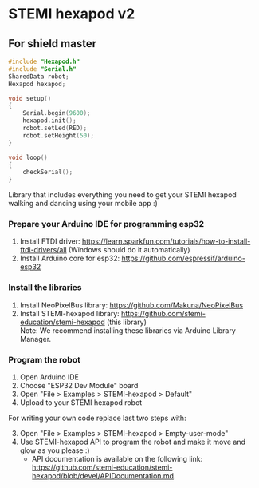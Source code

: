 # STEMI hexapod v2 #

## For shield master
```cpp
#include "Hexapod.h"
#include "Serial.h"
SharedData robot;
Hexapod hexapod;

void setup()
{
	Serial.begin(9600);
	hexapod.init();
	robot.setLed(RED);
	robot.setHeight(50);
}

void loop()
{
	checkSerial();
}
```

Library that includes everything you need to get your STEMI hexapod walking and dancing using your mobile app :)

### Prepare your Arduino IDE for programming esp32 ###

1. Install FTDI driver: <https://learn.sparkfun.com/tutorials/how-to-install-ftdi-drivers/all> (Windows should do it automatically)
2. Install Arduino core for esp32: <https://github.com/espressif/arduino-esp32>

### Install the libraries ###

1. Install NeoPixelBus library: <https://github.com/Makuna/NeoPixelBus>
2. Install STEMI-hexapod library: <https://github.com/stemi-education/stemi-hexapod> (this library)  
Note: We recommend installing these libraries via Arduino Library Manager.

### Program the robot ###

1. Open Arduino IDE
2. Choose "ESP32 Dev Module" board
3. Open "File > Examples > STEMI-hexapod > Default"
4. Upload to your STEMI hexapod robot

For writing your own code replace last two steps with:

3. Open "File > Examples > STEMI-hexapod > Empty-user-mode"
4. Use STEMI-hexapod API to program the robot and make it move and glow as you please :)
    * API documentation is available on the following link: <https://github.com/stemi-education/stemi-hexapod/blob/devel/APIDocumentation.md>.
